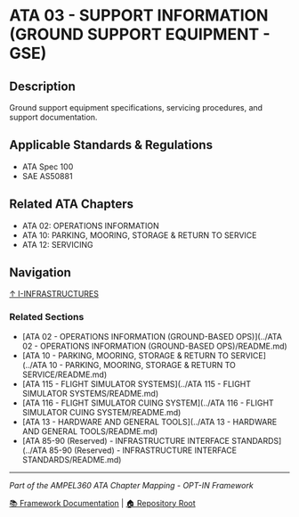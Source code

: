 # ATA 03 - SUPPORT INFORMATION (GROUND SUPPORT EQUIPMENT - GSE)

## Description

Ground support equipment specifications, servicing procedures, and support documentation.

## Applicable Standards & Regulations

- ATA Spec 100
- SAE AS50881

## Related ATA Chapters

- ATA 02: OPERATIONS INFORMATION
- ATA 10: PARKING, MOORING, STORAGE & RETURN TO SERVICE
- ATA 12: SERVICING

## Navigation

[↑ I-INFRASTRUCTURES](../README.md)

### Related Sections

- [ATA 02 - OPERATIONS INFORMATION (GROUND-BASED OPS)](../ATA 02 - OPERATIONS INFORMATION (GROUND-BASED OPS)/README.md)
- [ATA 10 - PARKING, MOORING, STORAGE & RETURN TO SERVICE](../ATA 10 - PARKING, MOORING, STORAGE & RETURN TO SERVICE/README.md)
- [ATA 115 - FLIGHT SIMULATOR SYSTEMS](../ATA 115 - FLIGHT SIMULATOR SYSTEMS/README.md)
- [ATA 116 - FLIGHT SIMULATOR CUING SYSTEM](../ATA 116 - FLIGHT SIMULATOR CUING SYSTEM/README.md)
- [ATA 13 - HARDWARE AND GENERAL TOOLS](../ATA 13 - HARDWARE AND GENERAL TOOLS/README.md)
- [ATA 85-90 (Reserved) - INFRASTRUCTURE INTERFACE STANDARDS](../ATA 85-90 (Reserved) - INFRASTRUCTURE INTERFACE STANDARDS/README.md)

---

*Part of the AMPEL360 ATA Chapter Mapping - OPT-IN Framework*

[📚 Framework Documentation](../../README.md) | [🏠 Repository Root](../../../README.md)
